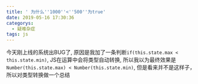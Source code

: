 ```yaml
---
title: ' 为什么''1000''<''500''为true'
date: 2019-05-16 17:30:36
categorys:
  - 疑难杂症
tags: js
---
```


今天刚上线的系统出BUG了, 原因是我加了一条判断`if(this.state.max < this.state.min)`, JS在运算中会将类型自动转换, 所以我以为最终效果是`Number(this.state.max) < Number(this.state.min)`, 但是看来并不是这样子，所以对类型转换做一个总结
